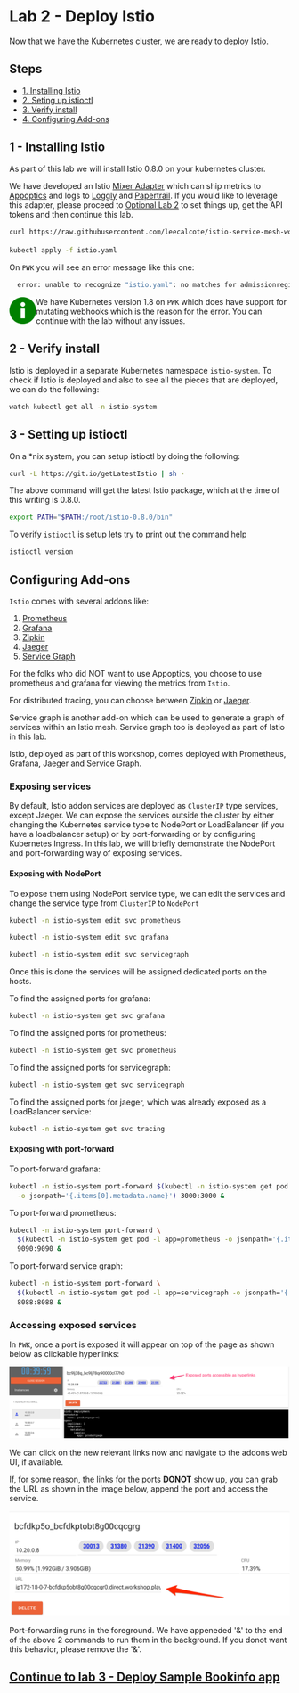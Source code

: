 # Lab 2 - Deploy Istio

Now that we have the Kubernetes cluster, we are ready to deploy Istio.

## Steps

* [1. Installing Istio](#1)
* [2. Seting up istioctl](#2)
* [3. Verify install](#3)
* [4. Configuring Add-ons](#4)

## <a name="1"></a> 1 - Installing Istio
As part of this lab we will install Istio 0.8.0 on your kubernetes cluster.

We have developed an Istio [Mixer Adapter](https://github.com/solarwinds/istio-adapter) which can ship metrics to [Appoptics](https://www.appoptics.com/) and logs to [Loggly](https://www.loggly.com/) and [Papertrail](https://papertrailapp.com). If you would like to leverage this adapter, please proceed to [Optional Lab 2](optional.md) to set things up, get the API tokens and then continue this lab.

```sh
curl https://raw.githubusercontent.com/leecalcote/istio-service-mesh-workshop/master/deployment_files/istio-0.8.0/istio-solarwinds-0.8.0.yaml | sed "s/<appoptics token>/$AOTOKEN/g" | sed "s/<loggly token>/$LOGGLY_TOKEN/g" > istio.yaml

kubectl apply -f istio.yaml
```

On `PWK` you will see an error message like this one:
```sh
  error: unable to recognize "istio.yaml": no matches for admissionregistration.k8s.io/, Kind=MutatingWebhookConfiguration
```

<img src="../img/info.png" width="48" align="left" /> We have Kubernetes version 1.8 on `PWK` which does have support for mutating webhooks which is the reason for the error. You can continue with the lab without any issues.


## <a name="2"></a> 2 - Verify install

Istio is deployed in a separate Kubernetes namespace `istio-system`. To check if Istio is deployed and also to see all the pieces that are deployed, we can do the following:

```sh
watch kubectl get all -n istio-system
```


## <a name="3"></a> 3 - Setting up istioctl
On a *nix system, you can setup istioctl by doing the following: 

```sh
curl -L https://git.io/getLatestIstio | sh -
```
The above command will get the latest Istio package, which at the time of this writing is 0.8.0.

```sh
export PATH="$PATH:/root/istio-0.8.0/bin"
```

To verify `istioctl` is setup lets try to print out the command help
```sh
istioctl version
```


## Configuring Add-ons

`Istio` comes with several addons like:
  1. [Prometheus](https://prometheus.io/)
  2. [Grafana](https://grafana.com/)
  3. [Zipkin](https://zipkin.io/)
  4. [Jaeger](https://www.jaegertracing.io/)
  5. [Service Graph](https://istio.io/docs/tasks/telemetry/servicegraph/)


For the folks who did NOT want to use Appoptics, you choose to use prometheus and grafana for viewing the metrics from `Istio`. 

For distributed tracing, you can choose between [Zipkin](https://zipkin.io/) or [Jaeger](https://www.jaegertracing.io/).

Service graph is another add-on which can be used to generate a graph of services within an Istio mesh. Service graph too is deployed as part of Istio in this lab.

Istio, deployed as part of this workshop, comes deployed with Prometheus, Grafana, Jaeger and Service Graph.

### Exposing services

By default, Istio addon services are deployed as `ClusterIP` type services, except Jaeger. We can expose the services outside the cluster by either changing the Kubernetes service type to NodePort or LoadBalancer (if you have a loadbalancer setup) or by port-forwarding or by configuring Kubernetes Ingress. In this lab, we will briefly demonstrate the NodePort and port-forwarding way of exposing services.

#### Exposing with NodePort
To expose them using NodePort service type, we can edit the services and change the service type from `ClusterIP` to `NodePort`

```sh
kubectl -n istio-system edit svc prometheus
```

```sh
kubectl -n istio-system edit svc grafana
```

```sh
kubectl -n istio-system edit svc servicegraph
```

Once this is done the services will be assigned dedicated ports on the hosts. 

To find the assigned ports for grafana:
```sh
kubectl -n istio-system get svc grafana
```

To find the assigned ports for prometheus:
```sh
kubectl -n istio-system get svc prometheus
```

To find the assigned ports for servicegraph:
```sh
kubectl -n istio-system get svc servicegraph
```

To find the assigned ports for jaeger, which was already exposed as a LoadBalancer service:
```sh
kubectl -n istio-system get svc tracing
```


#### Exposing with port-forward
To port-forward grafana:
```sh
kubectl -n istio-system port-forward $(kubectl -n istio-system get pod -l app=grafana \
  -o jsonpath='{.items[0].metadata.name}') 3000:3000 &
```

To port-forward prometheus:
```sh
kubectl -n istio-system port-forward \
  $(kubectl -n istio-system get pod -l app=prometheus -o jsonpath='{.items[0].metadata.name}') \
  9090:9090 &
```

To port-forward service graph:
```sh
kubectl -n istio-system port-forward \
  $(kubectl -n istio-system get pod -l app=servicegraph -o jsonpath='{.items[0].metadata.name}') \
  8088:8088 &
```

### Accessing exposed services

In `PWK`, once a port is exposed it will appear on top of the page as shown below as clickable hyperlinks:

![](img/exposed_ports.png)

We can click on the new relevant links now and navigate to the addons web UI, if available. 


If, for some reason, the links for the ports **DONOT** show up, you can grab the URL as shown in the image below, append the port and access the service.

![](img/expose_url.png)


Port-forwarding runs in the foreground. We have appeneded '&' to the end of the above 2 commands to run them in the background. If you donot want this behavior, please remove the '&'.




## [Continue to lab 3 - Deploy Sample Bookinfo app](../lab-3/README.md)
